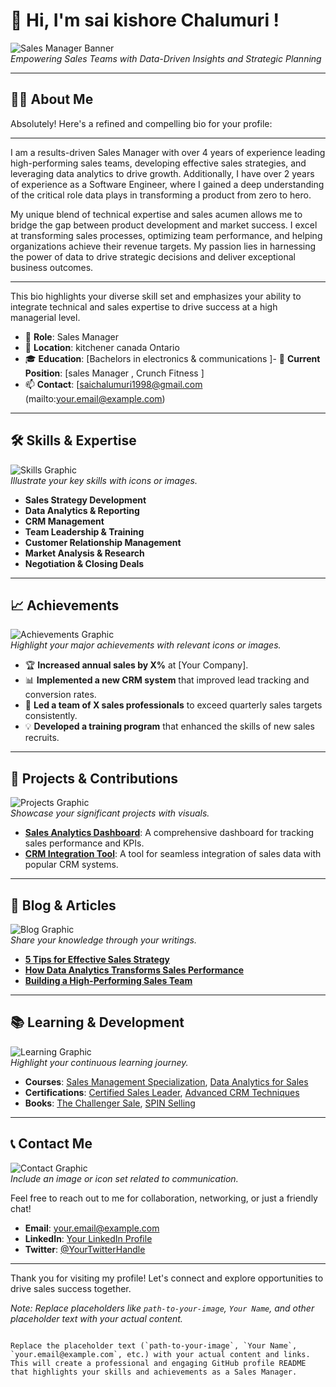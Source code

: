 


# 👋 Hi, I'm sai kishore Chalumuri !

![Sales Manager Banner](https://lucid.app/lucidchart/5ae122df-ba54-4bb4-a061-5045a9361eac/edit?viewport_loc=-11%2C-53%2C3286%2C1812%2C0_0&invitationId=inv_77f1c74f-2d78-4130-b561-7b13fac47c42)  
*Empowering Sales Teams with Data-Driven Insights and Strategic Planning*

---

## 👨‍💼 About Me

Absolutely! Here's a refined and compelling bio for your profile:

---

I am a results-driven Sales Manager with over 4 years of experience leading high-performing sales teams, developing effective sales strategies, and leveraging data analytics to drive growth. Additionally, I have over 2 years of experience as a Software Engineer, where I gained a deep understanding of the critical role data plays in transforming a product from zero to hero.

My unique blend of technical expertise and sales acumen allows me to bridge the gap between product development and market success. I excel at transforming sales processes, optimizing team performance, and helping organizations achieve their revenue targets. My passion lies in harnessing the power of data to drive strategic decisions and deliver exceptional business outcomes.

---

This bio highlights your diverse skill set and emphasizes your ability to integrate technical and sales expertise to drive success at a high managerial level.

- 🌟 **Role**: Sales Manager
- 📍 **Location**: kitchener canada Ontario 
- 🎓 **Education**: [Bachelors in electronics & communications ]- 💼 **Current Position**: [sales Manager , Crunch Fitness ]
- 📫 **Contact**: [saichalumuri1998@gmail.com (mailto:your.email@example.com)

---

## 🛠 Skills & Expertise

![Skills Graphic](path-to-your-image/skills.jpg)  
*Illustrate your key skills with icons or images.*

- **Sales Strategy Development**
- **Data Analytics & Reporting**
- **CRM Management**
- **Team Leadership & Training**
- **Customer Relationship Management**
- **Market Analysis & Research**
- **Negotiation & Closing Deals**

---

## 📈 Achievements

![Achievements Graphic](path-to-your-image/achievements.jpg)  
*Highlight your major achievements with relevant icons or images.*

- 🏆 **Increased annual sales by X%** at [Your Company].
- 📊 **Implemented a new CRM system** that improved lead tracking and conversion rates.
- 🥇 **Led a team of X sales professionals** to exceed quarterly sales targets consistently.
- 💡 **Developed a training program** that enhanced the skills of new sales recruits.

---

## 🌟 Projects & Contributions

![Projects Graphic](path-to-your-image/projects.jpg)  
*Showcase your significant projects with visuals.*

- **[Sales Analytics Dashboard](link-to-project)**: A comprehensive dashboard for tracking sales performance and KPIs.
- **[CRM Integration Tool](link-to-project)**: A tool for seamless integration of sales data with popular CRM systems.

---

## 📝 Blog & Articles

![Blog Graphic](path-to-your-image/blog.jpg)  
*Share your knowledge through your writings.*

- **[5 Tips for Effective Sales Strategy](https://www.salesforce.com/blog/sales-strategy-tips/)**
- **[How Data Analytics Transforms Sales Performance](https://www.forbes.com/sites/forbestechcouncil/2021/06/17/how-data-analytics-is-transforming-sales/)**
- **[Building a High-Performing Sales Team](https://hbr.org/2017/06/building-a-sales-team-that-works)**

---

## 📚 Learning & Development

![Learning Graphic](path-to-your-image/learning.jpg)  
*Highlight your continuous learning journey.*

- **Courses**: [Sales Management Specialization](https://www.coursera.org/specializations/sales-management), [Data Analytics for Sales](https://www.udemy.com/course/data-analytics-for-business-sales-and-marketing/)
- **Certifications**: [Certified Sales Leader](https://www.salesmanagement.org/web/uploads/certified_sales_leader.pdf), [Advanced CRM Techniques](https://trailhead.salesforce.com/en/content/learn/trails/advanced_crm_techniques)
- **Books**: [The Challenger Sale](https://www.amazon.com/Challenger-Sale-Control-Unpredictable-Customer/dp/1591844355), [SPIN Selling](https://www.amazon.com/SPIN-Selling-Neil-Rackham/dp/0070511136)

---

## 📞 Contact Me

![Contact Graphic](path-to-your-image/contact.jpg)  
*Include an image or icon set related to communication.*

Feel free to reach out to me for collaboration, networking, or just a friendly chat!

- **Email**: [your.email@example.com](mailto:your.email@example.com)
- **LinkedIn**: [Your LinkedIn Profile](https://www.linkedin.com)
- **Twitter**: [@YourTwitterHandle](https://twitter.com)

---

Thank you for visiting my profile! Let's connect and explore opportunities to drive sales success together.

*Note: Replace placeholders like `path-to-your-image`, `Your Name`, and other placeholder text with your actual content.*
```

Replace the placeholder text (`path-to-your-image`, `Your Name`, `your.email@example.com`, etc.) with your actual content and links. This will create a professional and engaging GitHub profile README that highlights your skills and achievements as a Sales Manager.
